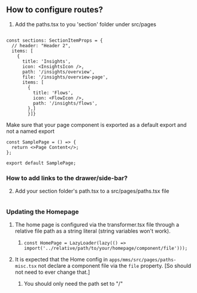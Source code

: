 ##

## How to configure routes?

1. Add the paths.tsx to you 'section' folder under src/pages

```

const sections: SectionItemProps = {
  // header: "Header 2",
  items: [
    {
      title: 'Insights',
      icon: <InsightsIcon />,
      path: '/insights/overview',
      file: '/insights/overview-page',
      items: [
        {
          title: 'Flows',
          icon: <FlowIcon />,
          path: '/insights/flows',
        },]
        }]}

```

Make sure that your page component is exported as a default export and not a named export

```
const SamplePage = () => {
  return <>Page Content</>;
};

export default SamplePage;
```

### How to add links to the drawer/side-bar?

2. Add your section folder's path.tsx to a src/pages/paths.tsx file

```

```

### Updating the Homepage

1. The home page is configured via the transformer.tsx file through a relative file path as a string literal (string variables won't work).

   1. `const HomePage = LazyLoader(lazy(() => import('../relative/path/to/your/homepage/component/file')));`

2. It is expected that the Home config in `apps/mms/src/pages/paths-misc.tsx` not declare a component file via the `file` property. [So should not need to ever change that.]
   1. You should only need the path set to "/"
